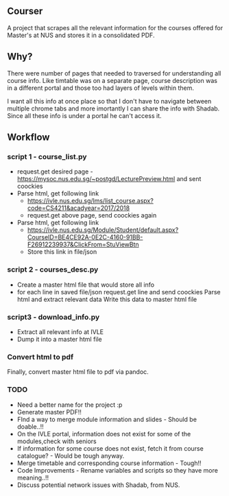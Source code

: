 ## Courser

A project that scrapes all the relevant information for the courses offered for Master's at NUS and stores it in a consolidated PDF.

## Why?

There were number of pages that needed to traversed for understanding all course info.
Like timtable was on a separate page, course description was in a different portal and those too had layers of levels within them. 

I want all this info at once place so that I don't have to navigate between multiple chrome tabs and more imortantly I can share the info with Shadab.
Since all these info is under a portal he can't access it. 


## Workflow

### script 1 - course_list.py

* request.get desired page - https://mysoc.nus.edu.sg/~postgd/LecturePreview.html and sent coockies
* Parse html, get following link
    * https://ivle.nus.edu.sg/lms/list_course.aspx?code=CS4211&acadyear=2017/2018
    * request.get above page, send coockies again
* Parse html, get following link
    * https://ivle.nus.edu.sg/Module/Student/default.aspx?CourseID=BE4CE92A-0E2C-4160-91BB-F26912239937&ClickFrom=StuViewBtn
    * Store this link in file/json


### script 2 - courses_desc.py

* Create a master html file that would store all info
* for each line in saved file/json
    request.get line and send coockies
    Parse html and extract relevant data
    Write this data to master html file

### script3 - download_info.py

* Extract all relevant info at IVLE
* Dump it into a master html file


### Convert html to pdf

Finally, convert master html file to pdf via pandoc.


### TODO

* Need a better name for the project :p
* Generate master PDF!!
* FInd a way to merge module information and slides - Should be doable..!!
* On the IVLE portal, information does not exist for some of the modules,check with seniors
* If information for some course does not exist, fetch it from course catalogue? - Would be tough anyway.
* Merge timetable and corresponding course information - Tough!!
* Code Improvements - Rename variables and scripts so they have more meaning..!!
* Discuss potential network issues with Shadab, from NUS.
